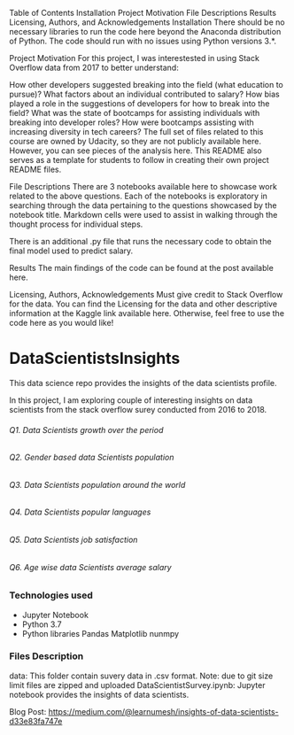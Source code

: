 Table of Contents
Installation
Project Motivation
File Descriptions
Results
Licensing, Authors, and Acknowledgements
Installation
There should be no necessary libraries to run the code here beyond the Anaconda distribution of Python. The code should run with no issues using Python versions 3.*.

Project Motivation
For this project, I was interestested in using Stack Overflow data from 2017 to better understand:

How other developers suggested breaking into the field (what education to pursue)?
What factors about an individual contributed to salary?
How bias played a role in the suggestions of developers for how to break into the field?
What was the state of bootcamps for assisting individuals with breaking into developer roles?
How were bootcamps assisting with increasing diversity in tech careers?
The full set of files related to this course are owned by Udacity, so they are not publicly available here. However, you can see pieces of the analysis here. This README also serves as a template for students to follow in creating their own project README files.

File Descriptions
There are 3 notebooks available here to showcase work related to the above questions. Each of the notebooks is exploratory in searching through the data pertaining to the questions showcased by the notebook title. Markdown cells were used to assist in walking through the thought process for individual steps.

There is an additional .py file that runs the necessary code to obtain the final model used to predict salary.

Results
The main findings of the code can be found at the post available here.

Licensing, Authors, Acknowledgements
Must give credit to Stack Overflow for the data. You can find the Licensing for the data and other descriptive information at the Kaggle link available here. Otherwise, feel free to use the code here as you would like!


# DataScientistsInsights
This data science repo provides the insights of the data scientists profile.

In this project, I am exploring couple of interesting insights on data scientists from the stack overflow surey conducted from 2016 to 2018.

###### Q1. Data Scientists  growth over the period 
###### Q2. Gender based data Scientists  population
###### Q3. Data Scientists  population around the world
###### Q4. Data Scientists  popular languages
###### Q5. Data Scientists  job satisfaction
###### Q6. Age wise data Scientists average salary 


### Technologies used
- Jupyter Notebook
- Python 3.7
- Python libraries 
    Pandas
    Matplotlib
    nunmpy


### Files Description

data: This folder contain suvery data in .csv format. Note: due to git size limit files are zipped and uploaded
DataScientistSurvey.ipynb: Jupyter notebook provides the insights of data scientists.

Blog Post: https://medium.com/@learnumesh/insights-of-data-scientists-d33e83fa747e

